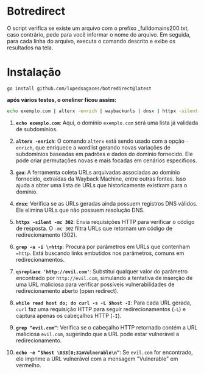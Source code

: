 # Botredirect

O script verifica se existe um arquivo com o prefixo _fulldomains200.txt, caso contrário, pede para você informar o nome do arquivo. Em seguida, para cada linha do arquivo, executa o comando descrito e exibe os resultados na tela.

# Instalação

```
go install github.com/lupedsagaces/botredirect@latest

```

**após vários testes, o oneliner ficou assim:**
```bash
echo exemplo.com | alterx -enrich | waybackurls | dnsx | httpx -silent -mc 302 | grep -a -i \=http | qsreplace 'http://evil.com' | while read host do;do curl -s -L $host -I|grep “evil.com” && echo -e “$host \033[0;31mVulnerable\n” ;done
```


1. **`echo exemplo.com`**: Aqui, o domínio `exemplo.com` será uma lista já validada de subdomínios.
    
2. **`alterx -enrich`**: O comando `alterx` está sendo usado com a opção `-enrich`, que enriquece a wordlist gerando novas variações de subdomínios baseadas em padrões e dados do domínio fornecido. Ele pode criar permutações novas e mais focadas em cenários específicos.
    
3. **`gau`**: A ferramenta coleta URLs arquivadas associadas ao domínio fornecido, extraídas da Wayback Machine, entre outras fontes. Isso ajuda a obter uma lista de URLs que historicamente existiram para o domínio.
    
4. **`dnsx`**: Verifica se as URLs geradas ainda possuem registros DNS válidos. Ele elimina URLs que não possuem resolução DNS.
    
5. **`httpx -silent -mc 302`**: Envia requisições HTTP para verificar o código de resposta. O `-mc 302` filtra URLs que retornam um código de redirecionamento (302).
    
6. **`grep -a -i \=http`**: Procura por parâmetros em URLs que contenham `=http`. Está buscando links embutidos nos parâmetros, comuns em redirecionamentos.
    
7. **`qsreplace 'http://evil.com'`**: Substitui qualquer valor do parâmetro encontrado por `http://evil.com`, simulando a tentativa de inserção de uma URL maliciosa para verificar possíveis vulnerabilidades de redirecionamento aberto (open redirect).
    
8. **`while read host do; do curl -s -L $host -I`**: Para cada URL gerada, `curl` faz uma requisição HTTP para seguir redirecionamentos (`-L`) e captura apenas os cabeçalhos HTTP (`-I`).
    
9. **`grep “evil.com”`**: Verifica se o cabeçalho HTTP retornado contém a URL maliciosa `evil.com`, sugerindo que a URL pode estar vulnerável a redirecionamento.
    
10. **`echo -e “$host \033[0;31mVulnerable\n”`**: Se `evil.com` for encontrado, ele imprime a URL vulnerável com a mensagem "Vulnerable" em vermelho.
    
